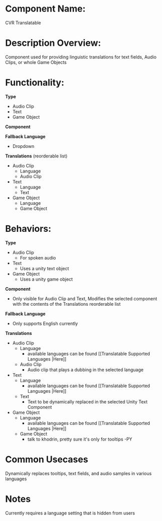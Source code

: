# Component Name:

CVR Translatable

# Description Overview:

Component used for providing linguistic translations for text fields, Audio Clips, or whole Game Objects

# Functionality:

__Type__

- Audio Clip
- Text
- Game Object

__Component__

__Fallback Language__

- Dropdown

__Translations__ (reorderable list)

- Audio Clip
	- Language
	- Audio Clip
- Text
	- Language
	- Text
- Game Object
	- Language
	- Game Object

# Behaviors:

__Type__

- Audio Clip
	- For spoken audio
- Text
	- Uses a unity text object
- Game Object
	- Uses a unity game object

__Component__

- Only visible for Audio Clip and Text, Modifies the selected component with the contents of the Translations reorderable list

__Fallback Language__

- Only supports English currently

__Translations__

- Audio Clip
	- Language
		- available languages can be found [[Translatable Supported Languages |Here]]
	- Audio Clip
		- Audio clip that plays a dubbing in the selected language
- Text
	- Language
		- available languages can be found [[Translatable Supported Languages |Here]]
	- Text
		- Text to be dynamically replaced in the selected Unity Text Component
- Game Object
	- Language
		- available languages can be found [[Translatable Supported Languages |Here]]
	- Game Object
		- talk to khodrin, pretty sure it's only for tooltips -PY

# Common Usecases

Dynamically replaces tooltips, text fields, and audio samples in various languages

# Notes

Currently requires a language setting that is hidden from users